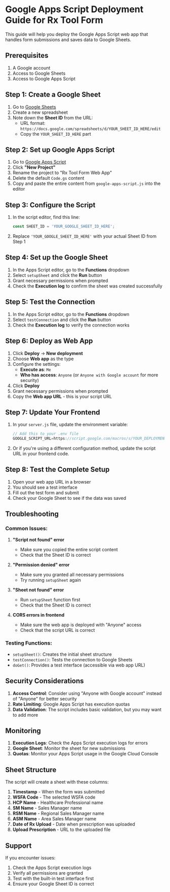 # Google Apps Script Deployment Guide for Rx Tool Form

This guide will help you deploy the Google Apps Script web app that handles form submissions and saves data to Google Sheets.

## Prerequisites

1. A Google account
2. Access to Google Sheets
3. Access to Google Apps Script

## Step 1: Create a Google Sheet

1. Go to [Google Sheets](https://sheets.google.com)
2. Create a new spreadsheet
3. Note down the **Sheet ID** from the URL:
   - URL format: `https://docs.google.com/spreadsheets/d/YOUR_SHEET_ID_HERE/edit`
   - Copy the `YOUR_SHEET_ID_HERE` part

## Step 2: Set up Google Apps Script

1. Go to [Google Apps Script](https://script.google.com)
2. Click **"New Project"**
3. Rename the project to "Rx Tool Form Web App"
4. Delete the default `Code.gs` content
5. Copy and paste the entire content from `google-apps-script.js` into the editor

## Step 3: Configure the Script

1. In the script editor, find this line:
   ```javascript
   const SHEET_ID = 'YOUR_GOOGLE_SHEET_ID_HERE';
   ```
2. Replace `'YOUR_GOOGLE_SHEET_ID_HERE'` with your actual Sheet ID from Step 1

## Step 4: Set up the Google Sheet

1. In the Apps Script editor, go to the **Functions** dropdown
2. Select `setupSheet` and click the **Run** button
3. Grant necessary permissions when prompted
4. Check the **Execution log** to confirm the sheet was created successfully

## Step 5: Test the Connection

1. In the Apps Script editor, go to the **Functions** dropdown
2. Select `testConnection` and click the **Run** button
3. Check the **Execution log** to verify the connection works

## Step 6: Deploy as Web App

1. Click **Deploy** → **New deployment**
2. Choose **Web app** as the type
3. Configure the settings:
   - **Execute as**: `Me`
   - **Who has access**: `Anyone` (or `Anyone with Google account` for more security)
4. Click **Deploy**
5. Grant necessary permissions when prompted
6. Copy the **Web app URL** - this is your script URL

## Step 7: Update Your Frontend

1. In your `server.js` file, update the environment variable:
   ```javascript
   // Add this to your .env file
   GOOGLE_SCRIPT_URL=https://script.google.com/macros/s/YOUR_DEPLOYMENT_ID/exec
   ```

2. Or if you're using a different configuration method, update the script URL in your frontend code.

## Step 8: Test the Complete Setup

1. Open your web app URL in a browser
2. You should see a test interface
3. Fill out the test form and submit
4. Check your Google Sheet to see if the data was saved

## Troubleshooting

### Common Issues:

1. **"Script not found" error**
   - Make sure you copied the entire script content
   - Check that the Sheet ID is correct

2. **"Permission denied" error**
   - Make sure you granted all necessary permissions
   - Try running `setupSheet` again

3. **"Sheet not found" error**
   - Run `setupSheet` function first
   - Check that the Sheet ID is correct

4. **CORS errors in frontend**
   - Make sure the web app is deployed with "Anyone" access
   - Check that the script URL is correct

### Testing Functions:

- `setupSheet()`: Creates the initial sheet structure
- `testConnection()`: Tests the connection to Google Sheets
- `doGet()`: Provides a test interface (accessible via web app URL)

## Security Considerations

1. **Access Control**: Consider using "Anyone with Google account" instead of "Anyone" for better security
2. **Rate Limiting**: Google Apps Script has execution quotas
3. **Data Validation**: The script includes basic validation, but you may want to add more

## Monitoring

1. **Execution Logs**: Check the Apps Script execution logs for errors
2. **Google Sheet**: Monitor the sheet for new submissions
3. **Quotas**: Monitor your Apps Script usage in the Google Cloud Console

## Sheet Structure

The script will create a sheet with these columns:
1. **Timestamp** - When the form was submitted
2. **WSFA Code** - The selected WSFA code
3. **HCP Name** - Healthcare Professional name
4. **SM Name** - Sales Manager name
5. **RSM Name** - Regional Sales Manager name
6. **ASM Name** - Area Sales Manager name
7. **Date of Rx Upload** - Date when prescription was uploaded
8. **Upload Prescription** - URL to the uploaded file

## Support

If you encounter issues:
1. Check the Apps Script execution logs
2. Verify all permissions are granted
3. Test with the built-in test interface first
4. Ensure your Google Sheet ID is correct 